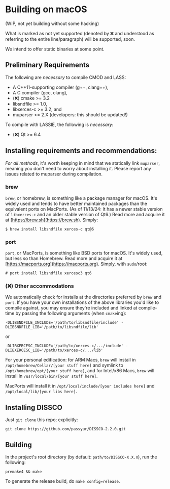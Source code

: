 Building on macOS 
=================
(WIP, not yet building without some hacking)

What is marked as not yet supported (denoted by ❌ and understood as referring to the entire line/paragraph) will be supported, soon.

We intend to offer static binaries at some point.

Preliminary Requirements
--------------------------

The following are *necessary* to compile CMOD and LASS:

- A C++11-supporting compiler (g++, clang++),
- A C compiler (gcc, clang),
- (❌) cmake >= 3.2
- libsndfile >= 1.0,
- libxerces-c >= 3.2, and
- muparser >= 2.X (developers: this should be updated!)

To compile with LASSIE, the following is *necessary*:

- (❌) Qt >= 6.4

Installing requirements and recommendations:
--------------------------------------------

*For all methods*, it's worth keeping in mind that we statically link `muparser`, meaning you don't need to worry about installing it. Please report any issues related to muparser during compilation.

### brew
`brew`, or homebrew, is something like a package manager for macOS. It's widely used and tends to have better maintained packages than the equivalent ports on MacPorts. (As of 11/13/24: It has a newer stable version of `libxerces-c` and an older stable version of Qt6.) Read more and acquire it at [https://brew.sh](https://brew.sh). Simply:

    $ brew install libsndfile xerces-c qt@6

<!-- TODO: RHEL, maybe -->

### port
`port`, or MacPorts, is something like BSD ports for macOS. It's widely used, but less so than Homebrew. Read more and acquire it at [https://macports.org](https://macports.org). Simply, with `sudo`/root:

    # port install libsndfile xercesc3 qt6

### (❌) Other accommodations
We automatically check for installs at the directories preferred by `brew` and `port`. If you have your own installations of the above libraries you'd like to compile against, you may ensure they're included and linked at compile-time by passing the following arguments (when `cmake`ing):

    -DLIBSNDFILE_INCLUDE='/path/to/libsndfile/include' -DLIBSNDFILE_LIB='/path/to/libsndfile/lib'

or

    -DLIBXERCESC_INCLUDE='/path/to/xerces-c/.../include' -DLIBXERCESC_LIB='/path/to/xerces-c/.../lib'

For your personal edification: for ARM Macs, `brew` will install in `/opt/homebrew/Cellar/[your stuff here]` and symlink to `/opt/homebrew/opt/[your stuff here]`, and for Intel/x86 Macs, `brew` will install in `/usr/local/bin/[your stuff here]`.

MacPorts will install it in `/opt/local/include/[your includes here]` and `/opt/local/lib/[your libs here]`.

Installing DISSCO
-----------------
Just `git clone` this repo; explicitly:

    git clone https://github.com/passyur/DISSCO-2.2.0.git

Building
--------
In the project's root directory (by default: `path/to/DISSCO-X.X.X`), run the following:

    premake4 && make

To generate the release build, do `make config=release`.

